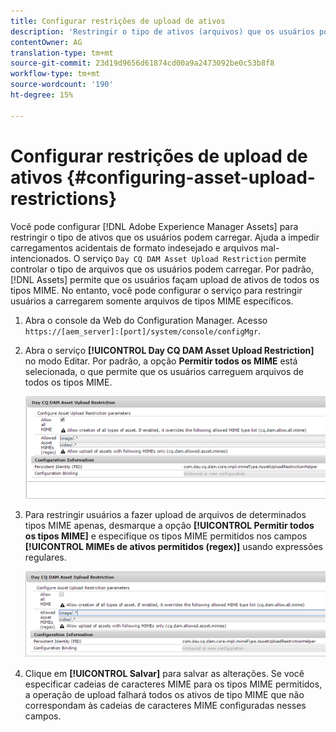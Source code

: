```yaml
---
title: Configurar restrições de upload de ativos
description: 'Restringir o tipo de ativos (arquivos) que os usuários podem carregar '
contentOwner: AG
translation-type: tm+mt
source-git-commit: 23d19d9656d61874cd00a9a2473092be0c53b8f8
workflow-type: tm+mt
source-wordcount: '190'
ht-degree: 15%

---
```



# Configurar restrições de upload de ativos {#configuring-asset-upload-restrictions}

Você pode configurar [!DNL Adobe Experience Manager Assets] para restringir o tipo de ativos que os usuários podem carregar. Ajuda a impedir carregamentos acidentais de formato indesejado e arquivos mal-intencionados. O serviço `Day CQ DAM Asset Upload Restriction` permite controlar o tipo de arquivos que os usuários podem carregar. Por padrão, [!DNL Assets] permite que os usuários façam upload de ativos de todos os tipos MIME. No entanto, você pode configurar o serviço para restringir usuários a carregarem somente arquivos de tipos MIME específicos.

1. Abra o console da Web do Configuration Manager. Acesso `https://[aem_server]:[port]/system/console/configMgr`.
1. Abra o serviço **[!UICONTROL Day CQ DAM Asset Upload Restriction]** no modo Editar. Por padrão, a opção **Permitir todos os MIME** está selecionada, o que permite que os usuários carreguem arquivos de todos os tipos MIME.

   ![chlimage_1-378](assets/chlimage_1-378.png)

1. Para restringir usuários a fazer upload de arquivos de determinados tipos MIME apenas, desmarque a opção **[!UICONTROL Permitir todos os tipos MIME]** e especifique os tipos MIME permitidos nos campos **[!UICONTROL MIMEs de ativos permitidos (regex)]** usando expressões regulares.

   ![chlimage_1-379](assets/chlimage_1-379.png)

1. Clique em **[!UICONTROL Salvar]** para salvar as alterações. Se você especificar cadeias de caracteres MIME para os tipos MIME permitidos, a operação de upload falhará todos os ativos de tipo MIME que não correspondam às cadeias de caracteres MIME configuradas nesses campos.
